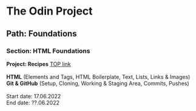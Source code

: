 # The Odin Project
## Path: Foundations
### Section: HTML Foundations
**Project: Recipes** [TOP link](https://www.theodinproject.com/lessons/foundations-recipes)<br><br>
**HTML** (Elements and Tags, HTML Boilerplate, Text, Lists, Links & Images)<br>
**Git & GitHub** (Setup, Cloning, Working & Staging Area, Commits, Pushes)<br><br>
Start date: 17.06.2022<br>
End date: ??.06.2022